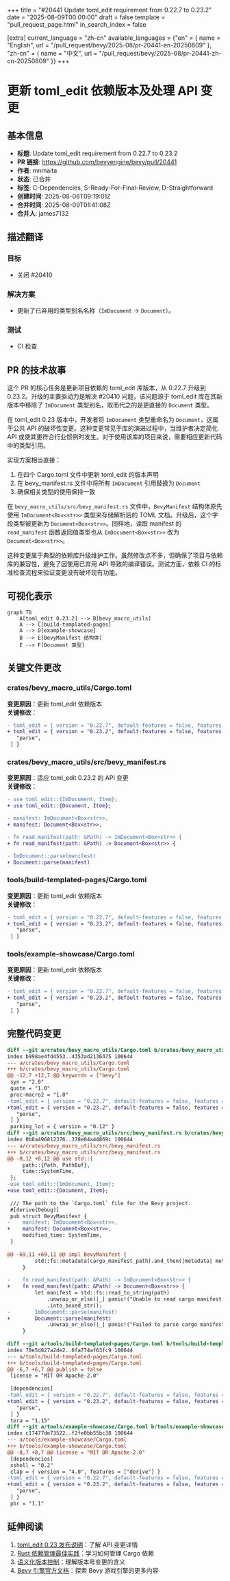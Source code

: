 +++
title = "#20441 Update toml_edit requirement from 0.22.7 to 0.23.2"
date = "2025-08-09T00:00:00"
draft = false
template = "pull_request_page.html"
in_search_index = false

[extra]
current_language = "zh-cn"
available_languages = {"en" = { name = "English", url = "/pull_request/bevy/2025-08/pr-20441-en-20250809" }, "zh-cn" = { name = "中文", url = "/pull_request/bevy/2025-08/pr-20441-zh-cn-20250809" }}
+++

# 更新 toml_edit 依赖版本及处理 API 变更

## 基本信息
- **标题**: Update toml_edit requirement from 0.22.7 to 0.23.2
- **PR 链接**: https://github.com/bevyengine/bevy/pull/20441
- **作者**: mnmaita
- **状态**: 已合并
- **标签**: C-Dependencies, S-Ready-For-Final-Review, D-Straightforward
- **创建时间**: 2025-08-06T09:19:01Z
- **合并时间**: 2025-08-09T01:41:08Z
- **合并人**: james7132

## 描述翻译
### 目标
- 关闭 #20410

### 解决方案
- 更新了已弃用的类型别名名称（`ImDocument` -> `Document`）。

### 测试
- CI 检查

## PR 的技术故事

这个 PR 的核心任务是更新项目依赖的 toml_edit 库版本，从 0.22.7 升级到 0.23.2。升级的主要驱动力是解决 #20410 问题，该问题源于 toml_edit 库在其新版本中移除了 `ImDocument` 类型别名，取而代之的是更直接的 `Document` 类型。

在 toml_edit 0.23 版本中，开发者将 `ImDocument` 类型重命名为 `Document`，这属于公共 API 的破坏性变更。这种变更常见于库的演进过程中，当维护者决定简化 API 或使其更符合行业惯例时发生。对于使用该库的项目来说，需要相应更新代码中的类型引用。

实现方案相当直接：
1. 在四个 Cargo.toml 文件中更新 toml_edit 的版本声明
2. 在 bevy_manifest.rs 文件中将所有 `ImDocument` 引用替换为 `Document`
3. 确保相关类型的使用保持一致

在 `bevy_macro_utils/src/bevy_manifest.rs` 文件中，`BevyManifest` 结构体原先使用 `ImDocument<Box<str>>` 类型来存储解析后的 TOML 文档。升级后，这个字段类型被更新为 `Document<Box<str>>`。同样地，读取 manifest 的 `read_manifest` 函数返回值类型也从 `ImDocument<Box<str>>` 改为 `Document<Box<str>>`。

这种变更属于典型的依赖库升级维护工作。虽然修改点不多，但确保了项目与依赖库的兼容性，避免了因使用已弃用 API 导致的编译错误。测试方面，依赖 CI 的标准检查流程来验证变更没有破坏现有功能。

## 可视化表示

```mermaid
graph TD
    A[toml_edit 0.23.2] --> B[bevy_macro_utils]
    A --> C[build-templated-pages]
    A --> D[example-showcase]
    B --> E[BevyManifest 结构体]
    E --> F[Document 类型]
```

## 关键文件更改

### crates/bevy_macro_utils/Cargo.toml
**变更原因**：更新 toml_edit 依赖版本  
**关键修改**：
```diff
- toml_edit = { version = "0.22.7", default-features = false, features = [
+ toml_edit = { version = "0.23.2", default-features = false, features = [
   "parse",
 ] }
```

### crates/bevy_macro_utils/src/bevy_manifest.rs
**变更原因**：适应 toml_edit 0.23.2 的 API 变更  
**关键修改**：
```diff
- use toml_edit::{ImDocument, Item};
+ use toml_edit::{Document, Item};

- manifest: ImDocument<Box<str>>,
+ manifest: Document<Box<str>>,

- fn read_manifest(path: &Path) -> ImDocument<Box<str>> {
+ fn read_manifest(path: &Path) -> Document<Box<str>> {

- ImDocument::parse(manifest)
+ Document::parse(manifest)
```

### tools/build-templated-pages/Cargo.toml
**变更原因**：更新 toml_edit 依赖版本  
**关键修改**：
```diff
- toml_edit = { version = "0.22.7", default-features = false, features = [
+ toml_edit = { version = "0.23.2", default-features = false, features = [
   "parse",
 ] }
```

### tools/example-showcase/Cargo.toml
**变更原因**：更新 toml_edit 依赖版本  
**关键修改**：
```diff
- toml_edit = { version = "0.22.7", default-features = false, features = [
+ toml_edit = { version = "0.23.2", default-features = false, features = [
   "parse",
 ] }
```

## 完整代码变更
```diff
diff --git a/crates/bevy_macro_utils/Cargo.toml b/crates/bevy_macro_utils/Cargo.toml
index b998ae4fd4553..4353ad2136475 100644
--- a/crates/bevy_macro_utils/Cargo.toml
+++ b/crates/bevy_macro_utils/Cargo.toml
@@ -12,7 +12,7 @@ keywords = ["bevy"]
 syn = "2.0"
 quote = "1.0"
 proc-macro2 = "1.0"
-toml_edit = { version = "0.22.7", default-features = false, features = [
+toml_edit = { version = "0.23.2", default-features = false, features = [
   "parse",
 ] }
 parking_lot = { version = "0.12" }
diff --git a/crates/bevy_macro_utils/src/bevy_manifest.rs b/crates/bevy_macro_utils/src/bevy_manifest.rs
index 0b8a496812376..378e04a44869c 100644
--- a/crates/bevy_macro_utils/src/bevy_manifest.rs
+++ b/crates/bevy_macro_utils/src/bevy_manifest.rs
@@ -8,12 +8,12 @@ use std::{
     path::{Path, PathBuf},
     time::SystemTime,
 };
-use toml_edit::{ImDocument, Item};
+use toml_edit::{Document, Item};
 
 /// The path to the `Cargo.toml` file for the Bevy project.
 #[derive(Debug)]
 pub struct BevyManifest {
-    manifest: ImDocument<Box<str>>,
+    manifest: Document<Box<str>>,
     modified_time: SystemTime,
 }
 
@@ -69,11 +69,11 @@ impl BevyManifest {
         std::fs::metadata(cargo_manifest_path).and_then(|metadata| metadata.modified())
     }
 
-    fn read_manifest(path: &Path) -> ImDocument<Box<str>> {
+    fn read_manifest(path: &Path) -> Document<Box<str>> {
         let manifest = std::fs::read_to_string(path)
             .unwrap_or_else(|_| panic!("Unable to read cargo manifest: {}", path.display()))
             .into_boxed_str();
-        ImDocument::parse(manifest)
+        Document::parse(manifest)
             .unwrap_or_else(|_| panic!("Failed to parse cargo manifest: {}", path.display()))
     }
 
diff --git a/tools/build-templated-pages/Cargo.toml b/tools/build-templated-pages/Cargo.toml
index 70e5d827a2de2..6fa774af63fc9 100644
--- a/tools/build-templated-pages/Cargo.toml
+++ b/tools/build-templated-pages/Cargo.toml
@@ -6,7 +6,7 @@ publish = false
 license = "MIT OR Apache-2.0"
 
 [dependencies]
-toml_edit = { version = "0.22.7", default-features = false, features = [
+toml_edit = { version = "0.23.2", default-features = false, features = [
   "parse",
 ] }
 tera = "1.15"
diff --git a/tools/example-showcase/Cargo.toml b/tools/example-showcase/Cargo.toml
index c17477de73522..f2fe0bb55bc38 100644
--- a/tools/example-showcase/Cargo.toml
+++ b/tools/example-showcase/Cargo.toml
@@ -8,7 +8,7 @@ license = "MIT OR Apache-2.0"
 [dependencies]
 xshell = "0.2"
 clap = { version = "4.0", features = ["derive"] }
-toml_edit = { version = "0.22.7", default-features = false, features = [
+toml_edit = { version = "0.23.2", default-features = false, features = [
   "parse",
 ] }
 pbr = "1.1"
```

## 延伸阅读
1. [toml_edit 0.23 发布说明](https://github.com/toml-rs/toml/blob/main/toml_edit/CHANGELOG.md#0230-2025-07-15)：了解 API 变更详情
2. [Rust 依赖管理最佳实践](https://doc.rust-lang.org/cargo/reference/specifying-dependencies.html)：学习如何管理 Cargo 依赖
3. [语义化版本控制](https://semver.org/)：理解版本号变更的含义
4. [Bevy 引擎官方文档](https://bevyengine.org/)：探索 Bevy 游戏引擎的更多内容